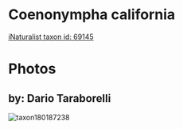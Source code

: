 
Coenonympha california
======================
  
[iNaturalist taxon id: 69145](https://www.inaturalist.org/taxa/69145)
# Photos

## by: Dario Taraborelli
  
![taxon180187238](https://inaturalist-open-data.s3.amazonaws.com/photos/193049256/medium.jpeg)